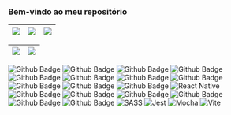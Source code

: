 ### Bem-vindo ao meu repositório 


| ![](http://github-profile-summary-cards.vercel.app/api/cards/stats?username=andreapmacedo&theme=nord_dark) | ![](http://github-profile-summary-cards.vercel.app/api/cards/repos-per-language?username=andreapmacedo&hide=Html&theme=nord_dark) | ![](http://github-profile-summary-cards.vercel.app/api/cards/most-commit-language?username=andreapmacedo&theme=nord_dark) |
| :-: | :-: | :-: |

| ![](http://github-profile-summary-cards.vercel.app/api/cards/profile-details?username=andreapmacedo&theme=nord_dark) | ![](https://github-readme-streak-stats.herokuapp.com/?user=andreapmacedo&hide_border=true&date_format=M%20j%5B%2C%20Y%5D&background=2D3742&stroke=2D3742&ring=6bbbca&fire=6bbbca&currStreakNum=fff&sideNums=6bbbca&currStreakLabel=6bbbca&sideLabels=fff&dates=fff) |
| :-: | :-: |


<!-- 
<div align="center">
  <a href="https://github.com/andreapmacedo">
  <img height="180em" src="https://github-readme-stats.vercel.app/api?username=andreapmacedo&show_icons=true&theme=dracula&include_all_commits=true&count_private=true"/>
  <img height="180em" src="https://github-readme-stats.vercel.app/api/top-langs/?username=andreapmacedo&layout=compact&langs_count=7&theme=dracula"/>
</div> -->
  
<!-- <div style="display: inline_block"><br> -->
<!--   <img align="center" alt="Rafa-Js" height="30" width="40" src="https://raw.githubusercontent.com/devicons/devicon/master/icons/javascript/javascript-plain.svg"> -->
<!--   <img align="center" alt="Rafa-Ts" height="30" width="40" src="https://raw.githubusercontent.com/devicons/devicon/master/icons/typescript/typescript-plain.svg"> -->
<!--   <img align="center" alt="Rafa-React" height="30" width="40" src="https://raw.githubusercontent.com/devicons/devicon/master/icons/react/react-original.svg"> -->
<!--   <img align="center" alt="Rafa-HTML" height="30" width="40" src="https://raw.githubusercontent.com/devicons/devicon/master/icons/html5/html5-original.svg">
  <img align="center" alt="Rafa-CSS" height="30" width="40" src="https://raw.githubusercontent.com/devicons/devicon/master/icons/css3/css3-original.svg">
  <img align="center" alt="Rafa-Python" height="30" width="40" src="https://raw.githubusercontent.com/devicons/devicon/master/icons/python/python-original.svg"> -->
<!--   <img align="center" alt="Rafa-Csharp" height="30" width="40" src="https://raw.githubusercontent.com/devicons/devicon/master/icons/csharp/csharp-original.svg"> -->
<!--   <img align="right" alt="Rafa-pic" height="150" style="border-radius:50px;" src="https://media.discordapp.net/attachments/639956127056134178/890373478988013628/Publicacoes_Instagram_1_1.png?width=676&height=676"> -->
<!-- </div> -->
  
<!--   https://github.com/Ileriayo/markdown-badges -->

![Github Badge](https://img.shields.io/badge/HTML5-E34F26?style=for-the-badge&logo=html5&logoColor=white&link=https://https://github.com/andreapmacedo)
![Github Badge](https://img.shields.io/badge/CSS3-1572B6?style=for-the-badge&logo=css3&logoColor=white&link=https://https://github.com/andreapmacedo)
![Github Badge](https://img.shields.io/badge/JavaScript-323330?style=for-the-badge&logo=javascript&logoColor=F7DF1E&link=https://https://github.com/andreapmacedo)
  ![Github Badge](https://img.shields.io/badge/Node.js-43853D?style=for-the-badge&logo=node.js&logoColor=white&link=https://https://github.com/andreapmacedo)
  ![Github Badge](https://img.shields.io/badge/TypeScript-007ACC?style=for-the-badge&logo=typescript&logoColor=white&link=https://https://github.com/andreapmacedo)
  ![Github Badge](https://img.shields.io/badge/C-00599C?style=for-the-badge&logo=c&logoColor=white&link=https://https://github.com/andreapmacedo)
  ![Github Badge](https://img.shields.io/badge/C%2B%2B-00599C?style=for-the-badge&logo=c%2B%2B&logoColor=white&link=https://https://github.com/andreapmacedo)
  ![Github Badge](https://img.shields.io/badge/Python-3776AB?style=for-the-badge&logo=python&logoColor=white&link=https://https://github.com/andreapmacedo)
  ![Github Badge](https://img.shields.io/badge/Java-ED8B00?style=for-the-badge&logo=java&logoColor=white&link=https://https://github.com/andreapmacedo)
  ![Github Badge](https://img.shields.io/badge/Express.js-404D59?style=for-the-badge&link=https://https://github.com/andreapmacedo)
  ![Github Badge](https://img.shields.io/badge/React-20232A?style=for-the-badge&logo=react&logoColor=61DAFB&link=https://https://github.com/andreapmacedo)
![React Native](https://img.shields.io/badge/react_native-%2320232a.svg?style=for-the-badge&logo=react&logoColor=%2361DAFB)
  ![Github Badge](https://img.shields.io/badge/Redux-593D88?style=for-the-badge&logo=redux&logoColor=white&link=https://https://github.com/andreapmacedo)
  ![Github Badge](https://img.shields.io/badge/MySQL-00000F?style=for-the-badge&logo=mysql&logoColor=white&link=https://https://github.com/andreapmacedo)
  ![Github Badge](https://img.shields.io/badge/MongoDB-4EA94B?style=for-the-badge&logo=mongodb&logoColor=white&link=https://https://github.com/andreapmacedo)
  ![Github Badge](https://img.shields.io/badge/SQLite-07405E?style=for-the-badge&logo=sqlite&logoColor=white&link=https://https://github.com/andreapmacedo)
  ![Github Badge](https://img.shields.io/badge/Docker-2496ED?style=for-the-badge&logo=docker&logoColor=white&link=https://https://github.com/andreapmacedo)
  ![Github Badge](https://img.shields.io/badge/Git-E34F26?style=for-the-badge&logo=git&logoColor=white)
  ![SASS](https://img.shields.io/badge/SASS-hotpink.svg?style=for-the-badge&logo=SASS&logoColor=white)
  ![Jest](https://img.shields.io/badge/-jest-%23C21325?style=for-the-badge&logo=jest&logoColor=white)
  ![Mocha](https://img.shields.io/badge/-mocha-%238D6748?style=for-the-badge&logo=mocha&logoColor=white)
  ![Vite](https://img.shields.io/badge/vite-%23646CFF.svg?style=for-the-badge&logo=vite&logoColor=white)
  
<!--   ![Github Badge](  &link=https://https://github.com/andreapmacedo) -->
<!--   ![Github Badge](  &link=https://https://github.com/andreapmacedo) -->

  
